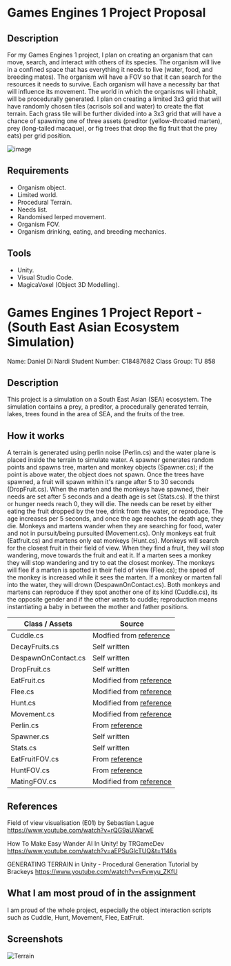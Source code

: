 # Games Engines 1 Project Proposal

## Description
For my Games Engines 1 project, I plan on creating an organism that can move, search, and interact with others of its species. The organism will live in a confined space that has everything it needs to live (water, food, and breeding mates). The organism will have a FOV so that it can search for the resources it needs to survive. Each organism will have a necessity bar that will influence its movement. The world in which the organisms will inhabit, will be procedurally generated. I plan on creating a limited 3x3 grid that will have randomly chosen tiles (acrisols soil and water) to create the flat terrain. Each grass tile will be further divided into a 3x3 grid that will have a chance of spawning one of three assets (preditor (yellow-throated marten), prey (long-tailed macaque), or fig trees that drop the fig fruit that the prey eats) per grid position.

![image](https://user-images.githubusercontent.com/55494739/144599147-e98266fb-5bdc-47a6-a6ee-a3f17ceb7e32.png)

## Requirements
* Organism object.
* Limited world.
* Procedural Terrain.
* Needs list.
* Randomised lerped movement.
* Organism FOV.
* Organism drinking, eating, and breeding mechanics.

## Tools
* Unity.
* Visual Studio Code.
* MagicaVoxel (Object 3D Modelling).

# Games Engines 1 Project Report - (South East Asian Ecosystem Simulation)

Name: Daniel Di Nardi
Student Number: C18487682
Class Group: TU 858

## Description
This project is a simulation on a South East Asian (SEA) ecosystem. The simulation contains a prey, a preditor, a procedurally generated terrain, lakes, trees found in the area of SEA, and the fruits of the tree.

## How it works
A terrain is generated using perlin noise (Perlin.cs) and the water plane is placed inside the terrain to simulate water. 
A spawner generates random points and spawns tree, marten and monkey objects (Spawner.cs); if the point is above water, the object does not spawn. 
Once the trees have spawned, a fruit will spawn within it's range after 5 to 30 seconds (DropFruit.cs). 
When the marten and the monkeys have spawned, their needs are set after 5 seconds and a death age is set (Stats.cs). If the thirst or hunger needs reach 0, they will die. The needs can be reset by either eating the fruit dropped by the tree, drink from the water, or reproduce. The age increases per 5 seconds, and once the age reaches the death age, they die.
Monkeys and martens wander when they are searching for food, water and not in pursuit/being pursuited (Movement.cs).
Only monkeys eat fruit (Eatfruit.cs) and martens only eat monkeys (Hunt.cs). Monkeys will search for the closest fruit in their field of view. When they find a fruit, they will stop wandering, move towards the fruit and eat it. If a marten sees a monkey they will stop wandering and try to eat the closest monkey. 
The monkeys will flee if a marten is spotted in their field of view (Flee.cs); the speed of the monkey is increased while it sees the marten. If a monkey or marten fall into the water, they will drown (DespawnOnContact.cs).
Both monkeys and martens can reproduce if they spot another one of its kind (Cuddle.cs), its the opposite gender and if the other wants to cuddle; reproduction means instantiating a baby in between the mother and father positions.

| Class / Assets  | Source  |
|---|---|
| Cuddle.cs  | Modfied from [reference](https://www.youtube.com/watch?v=rQG9aUWarwE)  |
| DecayFruits.cs  | Self written  |
| DespawnOnContact.cs  | Self written  |
| DropFruit.cs  | Self written  |
| EatFruit.cs  | Modified from [reference](https://www.youtube.com/watch?v=rQG9aUWarwE)  |
| Flee.cs  | Modified from [reference](https://www.youtube.com/watch?v=rQG9aUWarwE)  |
| Hunt.cs  | Modified from [reference](https://www.youtube.com/watch?v=rQG9aUWarwE)  |
| Movement.cs  | Modified from [reference](https://www.youtube.com/watch?v=aEPSuGlcTUQ&t=1146s)  |
| Perlin.cs  | From [reference](https://www.youtube.com/watch?v=vFvwyu_ZKfU)  |
| Spawner.cs  | Self written  |
| Stats.cs  | Self written  |
| EatFruitFOV.cs  | From [reference](https://www.youtube.com/watch?v=rQG9aUWarwE)  |
| HuntFOV.cs  | From [reference](https://www.youtube.com/watch?v=rQG9aUWarwE)  |
| MatingFOV.cs  | Modified from [reference](https://www.youtube.com/watch?v=rQG9aUWarwE)  |

## References
Field of view visualisation (E01) by Sebastian Lague 
  https://www.youtube.com/watch?v=rQG9aUWarwE

How To Make Easy Wander AI In Unity! by TRGameDev
 https://www.youtube.com/watch?v=aEPSuGlcTUQ&t=1146s
 
GENERATING TERRAIN in Unity - Procedural Generation Tutorial by Brackeys
  https://www.youtube.com/watch?v=vFvwyu_ZKfU
  
## What I am most proud of in the assignment
I am proud of the whole project, especially the object interaction scripts such as Cuddle, Hunt, Movement, Flee, EatFruit.

## Screenshots
![Terrain](https://user-images.githubusercontent.com/55494739/144599147-e98266fb-5bdc-47a6-a6ee-a3f17ceb7e32.png)
